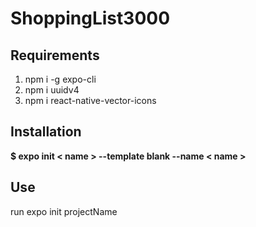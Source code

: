 # ShoppingList3000

## Requirements 
1. npm i -g expo-cli
2. npm i uuidv4
3. npm i react-native-vector-icons

## Installation

__$ expo init < name > --template blank --name < name >__

## Use

run expo init projectName